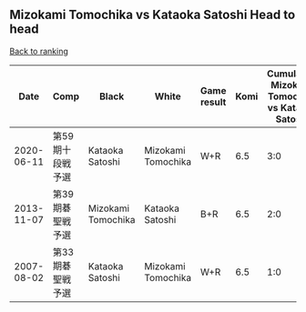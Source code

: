 ## Mizokami Tomochika vs Kataoka Satoshi Head to head

[Back to ranking](../../index.md)




| **Date** | **Comp** | **Black** | **White** | **Game result** | **Komi** | **Cumulative Mizokami Tomochika vs Kataoka Satoshi** | **Mizokami Tomochika streak** | **Kataoka Satoshi streak** | 
| --- | --- | --- | --- | --- | --- | --- | --- | --- |
| 2020-06-11 | 第59期十段戦予選 | Kataoka Satoshi | Mizokami Tomochika | W+R | 6.5 | 3:0 | 3 | 0 | 
| 2013-11-07 | 第39期碁聖戦予選 | Mizokami Tomochika | Kataoka Satoshi | B+R | 6.5 | 2:0 | 2 | 0 | 
| 2007-08-02 | 第33期碁聖戦予選 | Kataoka Satoshi | Mizokami Tomochika | W+R | 6.5 | 1:0 | 1 | 0 |




